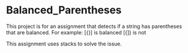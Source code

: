 # Balanced_Parentheses

This project is for an assignment that detects if a string has parentheses that are balanced.
For example:
[{}] is balanced
[{]} is not

This assignment uses stacks to solve the issue.
